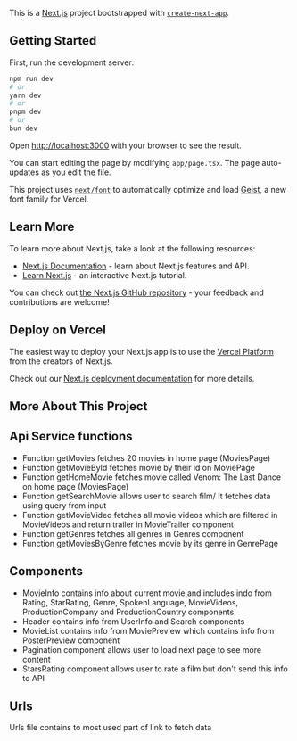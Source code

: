 This is a [Next.js](https://nextjs.org) project bootstrapped with [
`create-next-app`](https://nextjs.org/docs/app/api-reference/cli/create-next-app).

## Getting Started

First, run the development server:

```bash
npm run dev
# or
yarn dev
# or
pnpm dev
# or
bun dev
```

Open [http://localhost:3000](http://localhost:3000) with your browser to see the result.

You can start editing the page by modifying `app/page.tsx`. The page auto-updates as you edit the file.

This project uses [`next/font`](https://nextjs.org/docs/app/building-your-application/optimizing/fonts) to automatically
optimize and load [Geist](https://vercel.com/font), a new font family for Vercel.

## Learn More

To learn more about Next.js, take a look at the following resources:

- [Next.js Documentation](https://nextjs.org/docs) - learn about Next.js features and API.
- [Learn Next.js](https://nextjs.org/learn) - an interactive Next.js tutorial.

You can check out [the Next.js GitHub repository](https://github.com/vercel/next.js) - your feedback and contributions
are welcome!

## Deploy on Vercel

The easiest way to deploy your Next.js app is to use
the [Vercel Platform](https://vercel.com/new?utm_medium=default-template&filter=next.js&utm_source=create-next-app&utm_campaign=create-next-app-readme)
from the creators of Next.js.

Check out our [Next.js deployment documentation](https://nextjs.org/docs/app/building-your-application/deploying) for
more details.


## More About This Project
## Api Service functions

- Function getMovies fetches 20 movies in home page (MoviesPage)
- Function getMovieById fetches movie by their id on MoviePage
- Function getHomeMovie fetches movie called Venom: The Last Dance on home page (MoviesPage)
- Function getSearchMovie allows user to search film/ It fetches data using query from input
- Function getMovieVideo fetches all movie videos which are filtered in MovieVideos and return trailer
  in MovieTrailer component
- Function getGenres fetches all genres in Genres component
- Function getMoviesByGenre fetches movie by its genre in GenrePage

## Components

- MovieInfo contains info about current movie and includes indo from Rating, StarRating, Genre,
  SpokenLanguage, MovieVideos, ProductionCompany and ProductionCountry components
- Header contains info from UserInfo and Search components
- MovieList contains info from MoviePreview which contains info from PosterPreview component
- Pagination component allows user to load next page to see more content
- StarsRating component allows user to rate a film but don't send this info to API

## Urls

Urls file contains to most used part of link to fetch data


